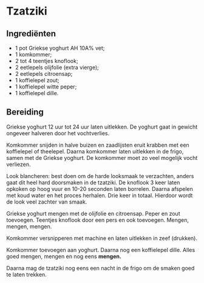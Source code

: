 # Tzatziki

## Ingrediënten

* 1 pot Griekse yoghurt AH 10A% vet;
* 1 komkommer;
* 2 tot 4 teentjes knoflook;
* 2 eetlepels olijfolie (extra vierge);
* 2 eetlepels citroensap;
* 1 koffielepel zout;
* 1 koffielepel witte peper;
* 1 koffielepel dille.

## Bereiding

Griekse yoghurt 12 uur tot 24 uur laten uitlekken. De yoghurt gaat in gewicht ongeveer halveren door het vochtverlies.

Komkommer snijden in halve buizen en zaadlijsten eruit krabben met een koffielepel of theelepel. Daarna komkommer laten uitlekken in de frigo, samen met de Griekse yoghurt. De komkommer moet zo veel mogelijk vocht verliezen.

Look blancheren: best doen om de harde looksmaak te verzachten, anders gaat dit heel hard doorsmaken in de tzatziki. De knoflook 3 keer laten opkoken op hoog vuur en 10-20 seconden laten borrelen. Daarna afspelen met koud water en het proces herhalen. Drie keer in totaal. Hierdoor wordt de look veel zachter van smaak.

Griekse yoghurt mengen met de olijfolie en citroensap. Peper en zout toevoegen. Teentjes knoflook door een pers en ook toevoegen. Mengen, mengen, mengen.

Komkommer versnipperen met machine en laten uitlekken in zeef (drukken).

Komkommer toevoegen aan yoghurt. Daarna nog een koffielepel dille. Alles goed mengen, mengen en nog eens **mengen.**

Daarna mag de tzatziki nog eens een nacht in de frigo om de smaken goed te laten trekken.